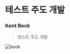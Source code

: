 # 테스트 주도 개발

### Kent Beck

> 테스트 주도 개발

![book](https://contents.kyobobook.co.kr/sih/fit-in/458x0/pdt/9788966261024.jpg)

